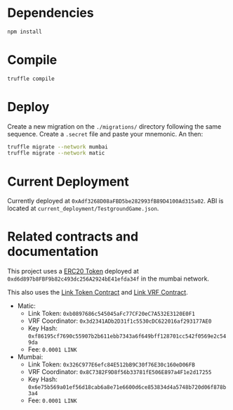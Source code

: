 # Dependencies

```bash
npm install
```

# Compile

```bash
truffle compile
```

# Deploy

Create a new migration on the `./migrations/` directory following the same sequence. Create a `.secret` file and paste your mnemonic. An then:

```bash
truffle migrate --network mumbai
truffle migrate --network matic
```

# Current Deployment

Currently deployed at `0xAdf3268D08aFBD5be282993fB89D4100Ad315a02`. ABI is located at `current_deployment/TestgroundGame.json`.

# Related contracts and documentation

This project uses a [ERC20 Token](https://github.com/BlockchainTestground/MaticERC20) deployed at `0xd6d897b8FBF9b82c493dc256A2924bE41efda34f` in the mumbai network.

This also uses the [Link Token Contract](https://docs.chain.link/docs/link-token-contracts/) and [Link VRF Contract](https://docs.chain.link/docs/vrf-contracts/).

* Matic:
  * Link Token: `0xb0897686c545045aFc77CF20eC7A532E3120E0F1`
  * VRF Coordinator: `0x3d2341ADb2D31f1c5530cDC622016af293177AE0`
  * Key Hash: `0xf86195cf7690c55907b2b611ebb7343a6f649bff128701cc542f0569e2c549da`
  * Fee: `0.0001 LINK`
* Mumbai: 
  * Link Token: `0x326C977E6efc84E512bB9C30f76E30c160eD06FB`
  * VRF Coordinator: `0x8C7382F9D8f56b33781fE506E897a4F1e2d17255`
  * Key Hash: `0x6e75b569a01ef56d18cab6a8e71e6600d6ce853834d4a5748b720d06f878b3a4`
  * Fee: `0.0001 LINK`